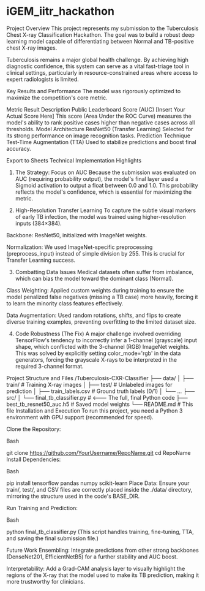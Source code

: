 # iGEM_iitr_hackathon
Project Overview
This project represents my submission to the Tuberculosis Chest X-ray Classification Hackathon. The goal was to build a robust deep learning model capable of differentiating between Normal and TB-positive chest X-ray images.

Tuberculosis remains a major global health challenge. By achieving high diagnostic confidence, this system can serve as a vital fast-triage tool in clinical settings, particularly in resource-constrained areas where access to expert radiologists is limited.

Key Results and Performance
The model was rigorously optimized to maximize the competition's core metric.

Metric	Result	Description
Public Leaderboard Score (AUC)	[Insert Your Actual Score Here]	This score (Area Under the ROC Curve) measures the model's ability to rank positive cases higher than negative cases across all thresholds.
Model Architecture	ResNet50 (Transfer Learning)	Selected for its strong performance on image recognition tasks.
Prediction Technique	Test-Time Augmentation (TTA)	Used to stabilize predictions and boost final accuracy.

Export to Sheets
Technical Implementation Highlights
1. The Strategy: Focus on AUC
Because the submission was evaluated on AUC (requiring probability output), the model's final layer used a Sigmoid activation to output a float between 0.0 and 1.0. This probability reflects the model's confidence, which is essential for maximizing the metric.

2. High-Resolution Transfer Learning
To capture the subtle visual markers of early TB infection, the model was trained using higher-resolution inputs (384×384).

Backbone: ResNet50, initialized with ImageNet weights.

Normalization: We used ImageNet-specific preprocessing (preprocess_input) instead of simple division by 255. This is crucial for Transfer Learning success.

3. Combatting Data Issues
Medical datasets often suffer from imbalance, which can bias the model toward the dominant class (Normal).

Class Weighting: Applied custom weights during training to ensure the model penalized false negatives (missing a TB case) more heavily, forcing it to learn the minority class features effectively.

Data Augmentation: Used random rotations, shifts, and flips to create diverse training examples, preventing overfitting to the limited dataset size.

4. Code Robustness (The Fix)
A major challenge involved overriding TensorFlow's tendency to incorrectly infer a 1-channel (grayscale) input shape, which conflicted with the 3-channel (RGB) ImageNet weights. This was solved by explicitly setting color_mode='rgb' in the data generators, forcing the grayscale X-rays to be interpreted in the required 3-channel format.

Project Structure and Files
/Tuberculosis-CXR-Classifier
├── data/
│   ├── train/            # Training X-ray images
│   ├── test/             # Unlabeled images for prediction
│   ├── train_labels.csv  # Ground truth labels (0/1)
│   └── ...
├── src/
│   └── final_tb_classifier.py # <--- The full, final Python code
├── best_tb_resnet50_auc.h5  # Saved model weights
└── README.md              # This file
Installation and Execution
To run this project, you need a Python 3 environment with GPU support (recommended for speed).

Clone the Repository:

Bash

git clone https://github.com/YourUsername/RepoName.git
cd RepoName
Install Dependencies:

Bash

pip install tensorflow pandas numpy scikit-learn
Place Data: Ensure your train/, test/, and CSV files are correctly placed inside the ./data/ directory, mirroring the structure used in the code's BASE_DIR.

Run Training and Prediction:

Bash

python final_tb_classifier.py
(This script handles training, fine-tuning, TTA, and saving the final submission file.)

Future Work
Ensembling: Integrate predictions from other strong backbones (DenseNet201, EfficientNetB5) for a further stability and AUC boost.

Interpretability: Add a Grad-CAM analysis layer to visually highlight the regions of the X-ray that the model used to make its TB prediction, making it more trustworthy for clinicians.
